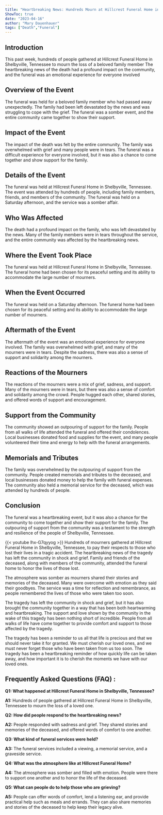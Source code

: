 ```yaml
---
title: "Heartbreaking News: Hundreds Mourn at Hillcrest Funeral Home in Shelbyville, Tennessee"
ShowToc: true 
date: "2023-04-16"
author: "Mary Dauenhauer" 
tags: ["Death","Funeral"]
---
```

## Introduction 

This past week, hundreds of people gathered at Hillcrest Funeral Home in Shelbyville, Tennessee to mourn the loss of a beloved family member The heartbreaking news of the death had a profound impact on the community, and the funeral was an emotional experience for everyone involved 

## Overview of the Event 

The funeral was held for a beloved family member who had passed away unexpectedly. The family had been left devastated by the news and was struggling to cope with the grief. The funeral was a somber event, and the entire community came together to show their support. 

## Impact of the Event 

The impact of the death was felt by the entire community. The family was overwhelmed with grief and many people were in tears. The funeral was a difficult experience for everyone involved, but it was also a chance to come together and show support for the family. 

## Details of the Event 

The funeral was held at Hillcrest Funeral Home in Shelbyville, Tennessee. The event was attended by hundreds of people, including family members, friends, and members of the community. The funeral was held on a Saturday afternoon, and the service was a somber affair. 

## Who Was Affected 

The death had a profound impact on the family, who was left devastated by the news. Many of the family members were in tears throughout the service, and the entire community was affected by the heartbreaking news. 

## Where the Event Took Place 

The funeral was held at Hillcrest Funeral Home in Shelbyville, Tennessee. The funeral home had been chosen for its peaceful setting and its ability to accommodate the large number of mourners. 

## When the Event Occurred 

The funeral was held on a Saturday afternoon. The funeral home had been chosen for its peaceful setting and its ability to accommodate the large number of mourners. 

## Aftermath of the Event 

The aftermath of the event was an emotional experience for everyone involved. The family was overwhelmed with grief, and many of the mourners were in tears. Despite the sadness, there was also a sense of support and solidarity among the mourners. 

## Reactions of the Mourners 

The reactions of the mourners were a mix of grief, sadness, and support. Many of the mourners were in tears, but there was also a sense of comfort and solidarity among the crowd. People hugged each other, shared stories, and offered words of support and encouragement. 

## Support from the Community 

The community showed an outpouring of support for the family. People from all walks of life attended the funeral and offered their condolences. Local businesses donated food and supplies for the event, and many people volunteered their time and energy to help with the funeral arrangements. 

## Memorials and Tributes 

The family was overwhelmed by the outpouring of support from the community. People created memorials and tributes to the deceased, and local businesses donated money to help the family with funeral expenses. The community also held a memorial service for the deceased, which was attended by hundreds of people. 

## Conclusion 

The funeral was a heartbreaking event, but it was also a chance for the community to come together and show their support for the family. The outpouring of support from the community was a testament to the strength and resilience of the people of Shelbyville, Tennessee.

{{< youtube lhx-G7qyyog >}} 
Hundreds of mourners gathered at Hillcrest Funeral Home in Shelbyville, Tennessee, to pay their respects to those who lost their lives in a tragic accident. The heartbreaking news of the tragedy has left the community in shock and grief. Family and friends of the deceased, along with members of the community, attended the funeral home to honor the lives of those lost.

The atmosphere was somber as mourners shared their stories and memories of the deceased. Many were overcome with emotion as they said their goodbyes. The service was a time for reflection and remembrance, as people remembered the lives of those who were taken too soon.

The tragedy has left the community in shock and grief, but it has also brought the community together in a way that has been both heartwarming and heartbreaking. The support and love shown by the community in the wake of this tragedy has been nothing short of incredible. People from all walks of life have come together to provide comfort and support to those affected by the tragedy.

The tragedy has been a reminder to us all that life is precious and that we should never take it for granted. We must cherish our loved ones, and we must never forget those who have been taken from us too soon. The tragedy has been a heartbreaking reminder of how quickly life can be taken away, and how important it is to cherish the moments we have with our loved ones.

## Frequently Asked Questions (FAQ) :
**Q1: What happened at Hillcrest Funeral Home in Shelbyville, Tennessee?**

**A1:** Hundreds of people gathered at Hillcrest Funeral Home in Shelbyville, Tennessee to mourn the loss of a loved one.

**Q2: How did people respond to the heartbreaking news?**

**A2:** People responded with sadness and grief. They shared stories and memories of the deceased, and offered words of comfort to one another.

**Q3: What kind of funeral services were held?**

**A3:** The funeral services included a viewing, a memorial service, and a graveside service.

**Q4: What was the atmosphere like at Hillcrest Funeral Home?**

**A4:** The atmosphere was somber and filled with emotion. People were there to support one another and to honor the life of the deceased.

**Q5: What can people do to help those who are grieving?**

**A5:** People can offer words of comfort, lend a listening ear, and provide practical help such as meals and errands. They can also share memories and stories of the deceased to help keep their legacy alive.



